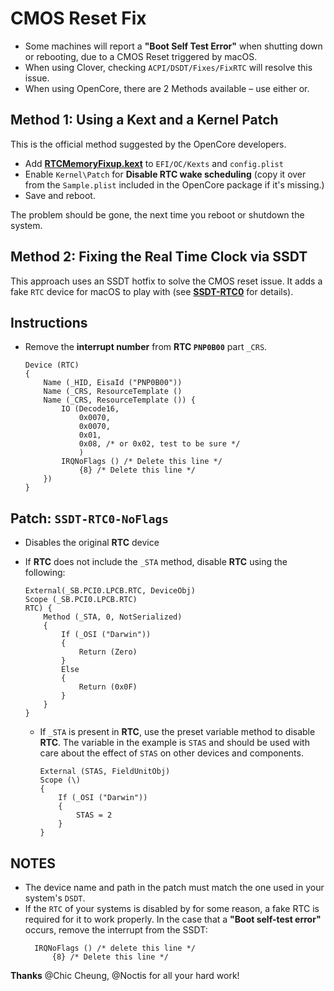 # CMOS Reset Fix

- Some machines will report a **"Boot Self Test Error"** when shutting down or rebooting, due to a CMOS Reset triggered by macOS.
- When using Clover, checking `ACPI/DSDT/Fixes/FixRTC` will resolve this issue.
- When using OpenCore, there are 2 Methods available – use either or.

## Method 1: Using a Kext and a Kernel Patch 
This is the official method suggested by the OpenCore developers.

- Add [**RTCMemoryFixup.kext**](https://github.com/acidanthera/RTCMemoryFixup) to `EFI/OC/Kexts` and `config.plist`
- Enable `Kernel\Patch` for **Disable RTC wake scheduling** (copy it over from the `Sample.plist` included in the OpenCore package if it's missing.)
- Save and reboot. 

The problem should be gone, the next time you reboot or shutdown the system.

## Method 2: Fixing the Real Time Clock via SSDT 
This approach uses an SSDT hotfix to solve the CMOS reset issue. It adds a fake `RTC` device for macOS to play with (see [**SSDT-RTC0**](https://github.com/5T33Z0/OC-Little-Translated/tree/main/01_Adding_missing_Devices_and_enabling_Features/System_Clock_(SSDT-RTC0)) for details).

## Instructions

- Remove the **interrupt number** from **RTC `PNP0B00`** part `_CRS`.

  ```asl
  Device (RTC)
  {
      Name (_HID, EisaId ("PNP0B00"))
      Name (_CRS, ResourceTemplate ()
      Name (_CRS, ResourceTemplate ()) {
          IO (Decode16,
              0x0070,
              0x0070,
              0x01,
              0x08, /* or 0x02, test to be sure */
              )
          IRQNoFlags () /* Delete this line */
              {8} /* Delete this line */
      })
  }
  ```

## Patch: `SSDT-RTC0-NoFlags`

- Disables the original **RTC** device
- If **RTC** does not include the `_STA` method, disable **RTC** using the following:
  
    ```asl
    External(_SB.PCI0.LPCB.RTC, DeviceObj)
    Scope (_SB.PCI0.LPCB.RTC)
    RTC) {
        Method (_STA, 0, NotSerialized)
        {
            If (_OSI ("Darwin"))
            {
                Return (Zero)
            }
            Else
            {
                Return (0x0F)
            }
        }
    }
    ```
  
  - If `_STA` is present in **RTC**, use the preset variable method to disable **RTC**. The variable in the example is `STAS` and should be used with care about the effect of `STAS` on other devices and components.
  
    ```asl
    External (STAS, FieldUnitObj)
    Scope (\)
    {
        If (_OSI ("Darwin"))
        {
            STAS = 2
        }
    }
    ```

## NOTES
- The device name and path in the patch must match the one used in your system's `DSDT`.
- If the `RTC` of your systems is disabled by for some reason, a fake RTC is required for it to work properly. In the case that a **"Boot self-test error"** occurs, remove the interrupt from the SSDT:
  ```asl
    IRQNoFlags () /* delete this line */
        {8} /* Delete this line */
  ```

**Thanks** @Chic Cheung, @Noctis for all your hard work!
